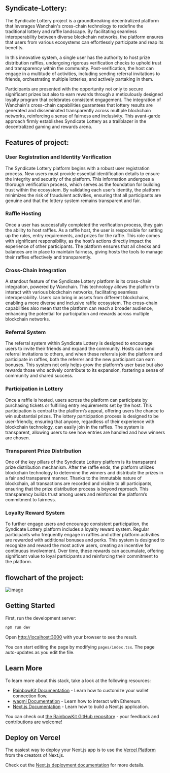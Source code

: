 ## Syndicate-Lottery:
The Syndicate Lottery project is a groundbreaking decentralized platform that leverages Wanchain's cross-chain technology to redefine the traditional lottery and raffle landscape. By facilitating seamless interoperability between diverse blockchain networks, the platform ensures that users from various ecosystems can effortlessly participate and reap its benefits.

In this innovative system, a single user has the authority to host prize distribution raffles, undergoing rigorous verification checks to uphold trust and transparency within the community. Post-verification, the host can engage in a multitude of activities, including sending referral invitations to friends, orchestrating multiple lotteries, and actively partaking in them. 

Participants are presented with the opportunity not only to secure significant prizes but also to earn rewards through a meticulously designed loyalty program that celebrates consistent engagement. The integration of Wanchain's cross-chain capabilities guarantees that lottery results are generated and disseminated transparently across multiple blockchain networks, reinforcing a sense of fairness and inclusivity. This avant-garde approach firmly establishes Syndicate Lottery as a trailblazer in the decentralized gaming and rewards arena.


## Features of  project:
   ### User Registration and Identity Verification
The Syndicate Lottery platform begins with a robust user registration process. New users must provide essential identification details to ensure the integrity and security of the platform. This information undergoes a thorough verification process, which serves as the foundation for building trust within the ecosystem. By validating each user’s identity, the platform minimizes the risk of fraudulent activities, ensuring that all participants are genuine and that the lottery system remains transparent and fair.

### Raffle Hosting
Once a user has successfully completed the verification process, they gain the ability to host raffles. As a raffle host, the user is responsible for setting up the rules, entry requirements, and prizes for the raffle. This role comes with significant responsibility, as the host’s actions directly impact the experience of other participants. The platform ensures that all checks and balances are in place to maintain fairness, giving hosts the tools to manage their raffles effectively and transparently.

### Cross-Chain Integration
A standout feature of the Syndicate Lottery platform is its cross-chain integration, powered by Wanchain. This technology allows the platform to interact with various blockchain networks, facilitating seamless interoperability. Users can bring in assets from different blockchains, enabling a more diverse and inclusive raffle ecosystem. The cross-chain capabilities also mean that the platform can reach a broader audience, enhancing the potential for participation and rewards across multiple blockchain networks.

### Referral System
The referral system within Syndicate Lottery is designed to encourage users to invite their friends and expand the community. Hosts can send referral invitations to others, and when these referrals join the platform and participate in raffles, both the referrer and the new participant can earn bonuses. This system not only helps grow the platform’s user base but also rewards those who actively contribute to its expansion, fostering a sense of community and shared success.

### Participation in Lottery
Once a raffle is hosted, users across the platform can participate by purchasing tickets or fulfilling entry requirements set by the host. This participation is central to the platform’s appeal, offering users the chance to win substantial prizes. The lottery participation process is designed to be user-friendly, ensuring that anyone, regardless of their experience with blockchain technology, can easily join in the raffles. The system is transparent, allowing users to see how entries are handled and how winners are chosen.

### Transparent Prize Distribution
One of the key pillars of the Syndicate Lottery platform is its transparent prize distribution mechanism. After the raffle ends, the platform utilizes blockchain technology to determine the winners and distribute the prizes in a fair and transparent manner. Thanks to the immutable nature of blockchain, all transactions are recorded and visible to all participants, ensuring that the prize distribution process is beyond reproach. This transparency builds trust among users and reinforces the platform’s commitment to fairness.

### Loyalty Reward System
To further engage users and encourage consistent participation, the Syndicate Lottery platform includes a loyalty reward system. Regular participants who frequently engage in raffles and other platform activities are rewarded with additional bonuses and perks. This system is designed to recognize and reward the most active users, creating an incentive for continuous involvement. Over time, these rewards can accumulate, offering significant value to loyal participants and reinforcing their commitment to the platform.


## flowchart of the project:

![image](https://github.com/user-attachments/assets/89cca733-f303-4946-a8f8-34680d474a95)

## Getting Started

First, run the development server:

```bash
npm run dev
```

Open [http://localhost:3000](http://localhost:3000) with your browser to see the result.

You can start editing the page by modifying `pages/index.tsx`. The page auto-updates as you edit the file.

## Learn More

To learn more about this stack, take a look at the following resources:

- [RainbowKit Documentation](https://rainbowkit.com) - Learn how to customize your wallet connection flow.
- [wagmi Documentation](https://wagmi.sh) - Learn how to interact with Ethereum.
- [Next.js Documentation](https://nextjs.org/docs) - Learn how to build a Next.js application.

You can check out [the RainbowKit GitHub repository](https://github.com/rainbow-me/rainbowkit) - your feedback and contributions are welcome!

## Deploy on Vercel

The easiest way to deploy your Next.js app is to use the [Vercel Platform](https://vercel.com/new?utm_medium=default-template&filter=next.js&utm_source=create-next-app&utm_campaign=create-next-app-readme) from the creators of Next.js.

Check out the [Next.js deployment documentation](https://nextjs.org/docs/deployment) for more details.
